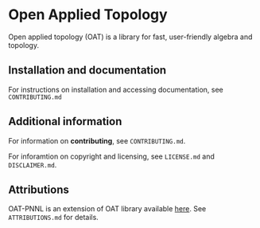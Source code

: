 # Open Applied Topology

Open applied topology (OAT) is a library for fast, user-friendly algebra and topology.

## Installation and documentation

For instructions on installation and accessing documentation, see `CONTRIBUTING.md`

## Additional information

For information on **contributing**, see `CONTRIBUTING.md`.

For inforamtion on copyright and licensing, see `LICENSE.md` and `DISCLAIMER.md`.

## Attributions

OAT-PNNL is an extension of OAT library available [here](https://github.com/ExHACT/OAT).  See `ATTRIBUTIONS.md` for details.
